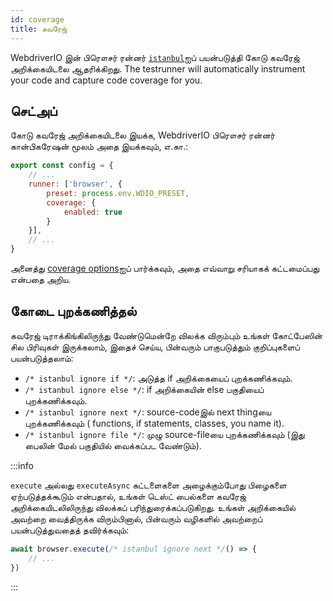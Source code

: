 ```yaml
---
id: coverage
title: கவரேஜ்
---
```


WebdriverIO இன் பிரௌசர் ரன்னர் [` istanbul `](https://istanbul.js.org/)ஐப் பயன்படுத்தி கோடு கவரேஜ் அறிக்கையிடலை ஆதரிக்கிறது. The testrunner will automatically instrument your code and capture code coverage for you.

## செட்அப்

கோடு கவரேஜ் அறிக்கையிடலை இயக்க, WebdriverIO பிரௌசர் ரன்னர் கான்பிகரேஷன் மூலம் அதை இயக்கவும், எ.கா.:

```js title=wdio.conf.js
export const config = {
    // ...
    runner: ['browser', {
        preset: process.env.WDIO_PRESET,
        coverage: {
            enabled: true
        }
    }],
    // ...
}
```

அனைத்து [coverage options](/docs/runner#coverage-options)ஐப் பார்க்கவும், அதை எவ்வாறு சரியாகக் கட்டமைப்பது என்பதை அறிய.

## கோடை புறக்கணித்தல்

கவரேஜ் டிராக்கிங்கிலிருந்து வேண்டுமென்றே விலக்க விரும்பும் உங்கள் கோட்பேஸின் சில பிரிவுகள் இருக்கலாம், இதைச் செய்ய, பின்வரும் பாகுபடுத்தும் குறிப்புகளைப் பயன்படுத்தலாம்:

- `/* istanbul ignore if */`: அடுத்த if அறிக்கையைப் புறக்கணிக்கவும்.
- `/* istanbul ignore else */`: if அறிக்கையின் else பகுதியைப் புறக்கணிக்கவும்.
- `/* istanbul ignore next */`: source-codeஇல் next thingயை புறக்கணிக்கவும் ( functions, if statements, classes, you name it).
- `/* istanbul ignore file */`: முழு source-fileயை புறக்கணிக்கவும் (இது பைலின் மேல் பகுதியில் வைக்கப்பட வேண்டும்).

:::info

`execute` அல்லது `executeAsync` கட்டளைகளை அழைக்கும்போது பிழைகளை ஏற்படுத்தக்கூடும் என்பதால், உங்கள் டெஸ்ட் பைல்களை கவரேஜ் அறிக்கையிடலிலிருந்து விலக்கப் பரிந்துரைக்கப்படுகிறது. உங்கள் அறிக்கையில் அவற்றை வைத்திருக்க விரும்பினால், பின்வரும் வழிகளில் அவற்றைப் பயன்படுத்துவதைத் தவிர்க்கவும்:

```ts
await browser.execute(/* istanbul ignore next */() => {
    // ...
})
```

:::

